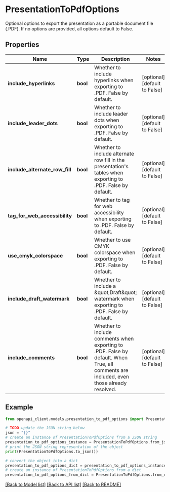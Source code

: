 # PresentationToPdfOptions

Optional options to export the presentation as a portable document file (.PDF). If no options are provided, all options default to False. 

## Properties

Name | Type | Description | Notes
------------ | ------------- | ------------- | -------------
**include_hyperlinks** | **bool** | Whether to include hyperlinks when exporting to .PDF. False by default. | [optional] [default to False]
**include_leader_dots** | **bool** | Whether to include leader dots when exporting to .PDF. False by default. | [optional] [default to False]
**include_alternate_row_fill** | **bool** | Whether to include alternate row fill in the presentation&#39;s tables when exporting to .PDF. False by default. | [optional] [default to False]
**tag_for_web_accessibility** | **bool** | Whether to tag for web accessibility when exporting to .PDF. False by default. | [optional] [default to False]
**use_cmyk_colorspace** | **bool** | Whether to use CMYK colorspace when exporting to .PDF. False by default. | [optional] [default to False]
**include_draft_watermark** | **bool** | Whether to include a \&quot;Draft\&quot; watermark when exporting to .PDF. False by default. | [optional] [default to False]
**include_comments** | **bool** | Whether to include comments when exporting to .PDF. False by default. When True, all comments are included, even those already resolved. | [optional] [default to False]

## Example

```python
from openapi_client.models.presentation_to_pdf_options import PresentationToPdfOptions

# TODO update the JSON string below
json = "{}"
# create an instance of PresentationToPdfOptions from a JSON string
presentation_to_pdf_options_instance = PresentationToPdfOptions.from_json(json)
# print the JSON string representation of the object
print(PresentationToPdfOptions.to_json())

# convert the object into a dict
presentation_to_pdf_options_dict = presentation_to_pdf_options_instance.to_dict()
# create an instance of PresentationToPdfOptions from a dict
presentation_to_pdf_options_from_dict = PresentationToPdfOptions.from_dict(presentation_to_pdf_options_dict)
```
[[Back to Model list]](../README.md#documentation-for-models) [[Back to API list]](../README.md#documentation-for-api-endpoints) [[Back to README]](../README.md)


